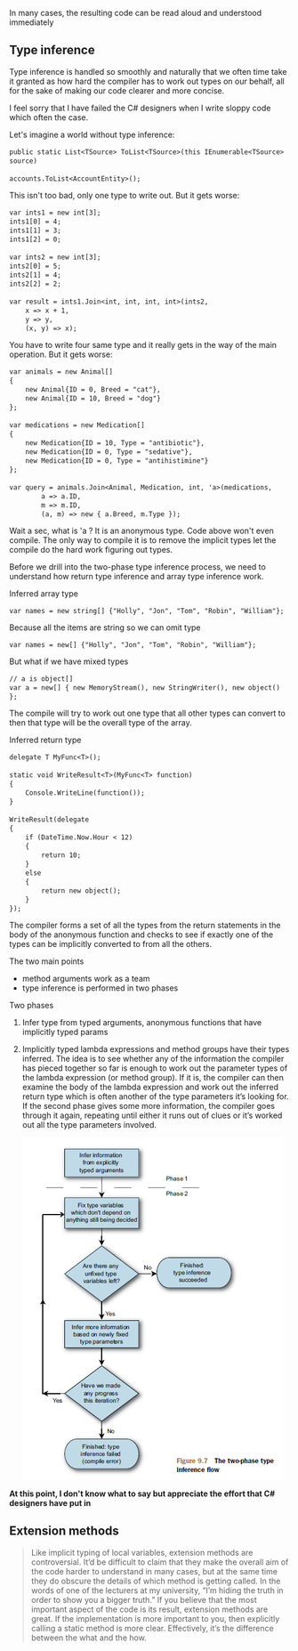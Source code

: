 


In many cases, the resulting code can be read aloud and understood immediately


## Type inference

Type inference is handled so smoothly and naturally that we often time take it granted as how hard the compiler has to work out types on our behalf, all for the sake of making our code clearer and more concise.

I feel sorry that I have failed the C# designers when I write sloppy code which often the case.


Let's imagine a world without type inference:

```
public static List<TSource> ToList<TSource>(this IEnumerable<TSource> source)

accounts.ToList<AccountEntity>();
```

This isn't too bad, only one type to write out. But it gets worse:

```
var ints1 = new int[3];
ints1[0] = 4;
ints1[1] = 3;
ints1[2] = 0;

var ints2 = new int[3];
ints2[0] = 5;
ints2[1] = 4;
ints2[2] = 2;

var result = ints1.Join<int, int, int, int>(ints2,
    x => x + 1,
    y => y,
    (x, y) => x);
```

You have to write four same type and it really gets in the way of the main operation. But it gets worse:

```
var animals = new Animal[]
{
    new Animal{ID = 0, Breed = "cat"},
    new Animal{ID = 10, Breed = "dog"}
};

var medications = new Medication[]
{
    new Medication{ID = 10, Type = "antibiotic"},
    new Medication{ID = 0, Type = "sedative"},
    new Medication{ID = 0, Type = "antihistimine"}
};

var query = animals.Join<Animal, Medication, int, 'a>(medications,
        a => a.ID,
        m => m.ID,
        (a, m) => new { a.Breed, m.Type });
```

Wait a sec, what is 'a ? It is an anonymous type. Code above won't even compile. The only way to compile it is to remove the implicit types let the compile do the hard work figuring out types. 

Before we drill into the two-phase type inference process, we need to understand how return type inference and array type inference work.

Inferred array type
```
var names = new string[] {"Holly", "Jon", "Tom", "Robin", "William"};
```
Because all the items are string so we can omit type
```
var names = new[] {"Holly", "Jon", "Tom", "Robin", "William"};
```
But what if we have mixed types
```
// a is object[]
var a = new[] { new MemoryStream(), new StringWriter(), new object() };
```
The compile will try to work out one type that all other types can convert to then that type will be the overall type of the array. 

Inferred return type 
```
delegate T MyFunc<T>();

static void WriteResult<T>(MyFunc<T> function)
{
    Console.WriteLine(function());
}

WriteResult(delegate
{
    if (DateTime.Now.Hour < 12)
    {
        return 10;
    }
    else
    {
        return new object();
    }
});
```
The compiler forms a set of all the types from the return statements in the body of the anonymous function and checks to see if exactly one of the types can be implicitly converted to from all the others.

The two main points
* method arguments work as a team
* type inference is performed in two phases

Two phases 

1.  Infer type from typed arguments, anonymous functions that have implicitly typed params

2. Implicitly typed lambda expressions and method groups have their types inferred. The idea is to see whether any of the information the compiler has pieced together so far is enough to work out the parameter types of the lambda expression (or method group). If it is, the compiler can then
examine the body of the lambda expression and work out the inferred return type which is often another of the type parameters it’s looking for. If the second phase gives some more information, the compiler goes through it again, repeating until either it runs out of clues or it’s worked out all the type parameters involved.

    ![Two phases](two-phased-type-inference.PNG)

**At this point, I don't know what to say but appreciate the effort that C# designers have put in**


## Extension methods
>Like implicit typing of local variables, extension methods are controversial. It’d be difficult
to claim that they make the overall aim of the code harder to understand in
many cases, but at the same time they do obscure the details of which method is getting
called. In the words of one of the lecturers at my university, “I’m hiding the truth
in order to show you a bigger truth.” If you believe that the most important aspect of
the code is its result, extension methods are great. If the implementation is more
important to you, then explicitly calling a static method is more clear. Effectively, it’s
the difference between the what and the how.

